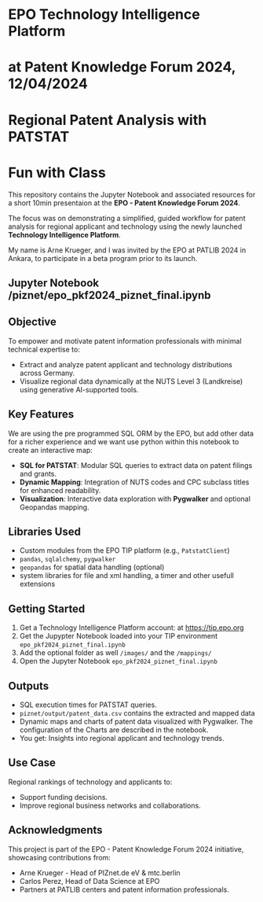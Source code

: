 # EPO Technology Intelligence Platform
# at Patent Knowledge Forum 2024, 12/04/2024
# Regional Patent Analysis with PATSTAT
# Fun with Class

This repository contains the Jupyter Notebook and associated resources for a short 10min presentaion at the **EPO - Patent Knowledge Forum 2024**. 

The focus was on demonstrating a simplified, guided workflow for patent analysis for regional applicant and technology using the newly launched **Technology Intelligence Platform**.

My name is Arne Krueger, and I was invited by the EPO at PATLIB 2024 in Ankara, to participate in a beta program prior to its launch. 

## Jupyter Notebook /piznet/epo_pkf2024_piznet_final.ipynb

## Objective
To empower and motivate patent information professionals with minimal technical expertise to:
- Extract and analyze patent applicant and technology distributions across Germany.
- Visualize regional data dynamically at the NUTS Level 3 (Landkreise) using generative AI-supported tools.

## Key Features
We are using the pre programmed SQL ORM by the EPO, but add other data for a richer experience and we want use python within this notebook to create an interactive map:
- **SQL for PATSTAT**: Modular SQL queries to extract data on patent filings and grants.
- **Dynamic Mapping**: Integration of NUTS codes and CPC subclass titles for enhanced readability.
- **Visualization**: Interactive data exploration with **Pygwalker** and optional Geopandas mapping.

## Libraries Used
- Custom modules from the EPO TIP platform (e.g., `PatstatClient`)
- `pandas`, `sqlalchemy`, `pygwalker`
- `geopandas` for spatial data handling (optional)
- system libraries for file and xml handling, a timer and other usefull extensions

## Getting Started
1. Get a Technology Intelligence Platform account:
   	at https://tip.epo.org
2. Get the Jupypter Notebook loaded into your TIP environment
    `epo_pkf2024_piznet_final.ipynb`
4. Add the optional folder as well
    `/images/` and the `/mappings/`
6. Open the Jupyter Notebook
	`epo_pkf2024_piznet_final.ipynb`
	
## Outputs
- SQL execution times for PATSTAT queries.
- `piznet/output/patent_data.csv` contains the extracted and mapped data
- Dynamic maps and charts of patent data visualized with Pygwalker. The configuration of the Charts are described in the notebook. 
- You get: Insights into regional applicant and technology trends.

## Use Case

Regional rankings of technology and applicants to:
- Support funding decisions.
- Improve regional business networks and collaborations.

 ## Acknowledgments
This project is part of the EPO - Patent Knowledge Forum 2024 initiative, showcasing contributions from:
- Arne Krueger - Head of PIZnet.de eV & mtc.berlin
- Carlos Perez, Head of Data Science at EPO
- Partners at PATLIB centers and patent information professionals.
